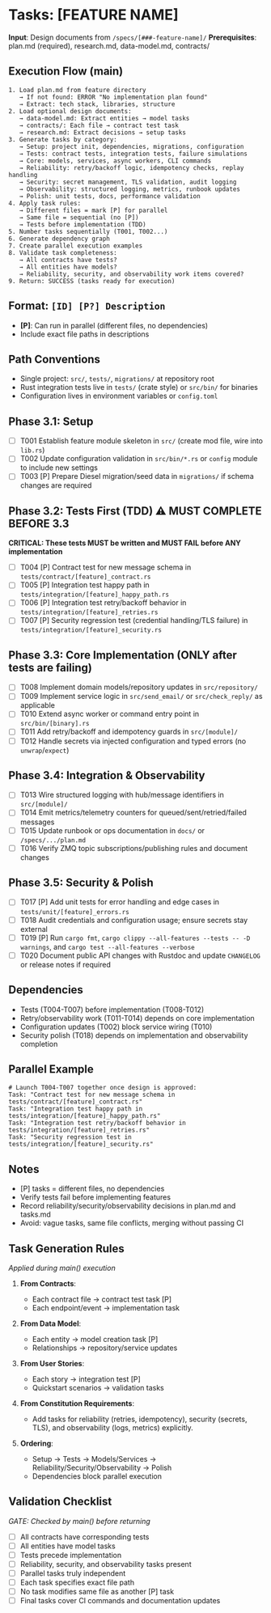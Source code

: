 # Tasks: [FEATURE NAME]

**Input**: Design documents from `/specs/[###-feature-name]/`
**Prerequisites**: plan.md (required), research.md, data-model.md, contracts/

## Execution Flow (main)
```
1. Load plan.md from feature directory
   → If not found: ERROR "No implementation plan found"
   → Extract: tech stack, libraries, structure
2. Load optional design documents:
   → data-model.md: Extract entities → model tasks
   → contracts/: Each file → contract test task
   → research.md: Extract decisions → setup tasks
3. Generate tasks by category:
   → Setup: project init, dependencies, migrations, configuration
   → Tests: contract tests, integration tests, failure simulations
   → Core: models, services, async workers, CLI commands
   → Reliability: retry/backoff logic, idempotency checks, replay handling
   → Security: secret management, TLS validation, audit logging
   → Observability: structured logging, metrics, runbook updates
   → Polish: unit tests, docs, performance validation
4. Apply task rules:
   → Different files = mark [P] for parallel
   → Same file = sequential (no [P])
   → Tests before implementation (TDD)
5. Number tasks sequentially (T001, T002...)
6. Generate dependency graph
7. Create parallel execution examples
8. Validate task completeness:
   → All contracts have tests?
   → All entities have models?
   → Reliability, security, and observability work items covered?
9. Return: SUCCESS (tasks ready for execution)
```

## Format: `[ID] [P?] Description`
- **[P]**: Can run in parallel (different files, no dependencies)
- Include exact file paths in descriptions

## Path Conventions
- Single project: `src/`, `tests/`, `migrations/` at repository root
- Rust integration tests live in `tests/` (crate style) or `src/bin/` for binaries
- Configuration lives in environment variables or `config.toml`

## Phase 3.1: Setup
- [ ] T001 Establish feature module skeleton in `src/` (create mod file, wire into `lib.rs`)
- [ ] T002 Update configuration validation in `src/bin/*.rs` or `config` module to include new settings
- [ ] T003 [P] Prepare Diesel migration/seed data in `migrations/` if schema changes are required

## Phase 3.2: Tests First (TDD) ⚠️ MUST COMPLETE BEFORE 3.3
**CRITICAL: These tests MUST be written and MUST FAIL before ANY implementation**
- [ ] T004 [P] Contract test for new message schema in `tests/contract/[feature]_contract.rs`
- [ ] T005 [P] Integration test happy path in `tests/integration/[feature]_happy_path.rs`
- [ ] T006 [P] Integration test retry/backoff behavior in `tests/integration/[feature]_retries.rs`
- [ ] T007 [P] Security regression test (credential handling/TLS failure) in `tests/integration/[feature]_security.rs`

## Phase 3.3: Core Implementation (ONLY after tests are failing)
- [ ] T008 Implement domain models/repository updates in `src/repository/`
- [ ] T009 Implement service logic in `src/send_email/` or `src/check_reply/` as applicable
- [ ] T010 Extend async worker or command entry point in `src/bin/[binary].rs`
- [ ] T011 Add retry/backoff and idempotency guards in `src/[module]/`
- [ ] T012 Handle secrets via injected configuration and typed errors (no `unwrap`/`expect`)

## Phase 3.4: Integration & Observability
- [ ] T013 Wire structured logging with hub/message identifiers in `src/[module]/`
- [ ] T014 Emit metrics/telemetry counters for queued/sent/retried/failed messages
- [ ] T015 Update runbook or ops documentation in `docs/` or `/specs/.../plan.md`
- [ ] T016 Verify ZMQ topic subscriptions/publishing rules and document changes

## Phase 3.5: Security & Polish
- [ ] T017 [P] Add unit tests for error handling and edge cases in `tests/unit/[feature]_errors.rs`
- [ ] T018 Audit credentials and configuration usage; ensure secrets stay external
- [ ] T019 [P] Run `cargo fmt`, `cargo clippy --all-features --tests -- -D warnings`, and `cargo test --all-features --verbose`
- [ ] T020 Document public API changes with Rustdoc and update `CHANGELOG` or release notes if required

## Dependencies
- Tests (T004-T007) before implementation (T008-T012)
- Retry/observability work (T011-T014) depends on core implementation
- Configuration updates (T002) block service wiring (T010)
- Security polish (T018) depends on implementation and observability completion

## Parallel Example
```
# Launch T004-T007 together once design is approved:
Task: "Contract test for new message schema in tests/contract/[feature]_contract.rs"
Task: "Integration test happy path in tests/integration/[feature]_happy_path.rs"
Task: "Integration test retry/backoff behavior in tests/integration/[feature]_retries.rs"
Task: "Security regression test in tests/integration/[feature]_security.rs"
```

## Notes
- [P] tasks = different files, no dependencies
- Verify tests fail before implementing features
- Record reliability/security/observability decisions in plan.md and tasks.md
- Avoid: vague tasks, same file conflicts, merging without passing CI

## Task Generation Rules
*Applied during main() execution*

1. **From Contracts**:
   - Each contract file → contract test task [P]
   - Each endpoint/event → implementation task
2. **From Data Model**:
   - Each entity → model creation task [P]
   - Relationships → repository/service updates
3. **From User Stories**:
   - Each story → integration test [P]
   - Quickstart scenarios → validation tasks
4. **From Constitution Requirements**:
   - Add tasks for reliability (retries, idempotency), security (secrets, TLS), and observability (logs, metrics) explicitly.

5. **Ordering**:
   - Setup → Tests → Models/Services → Reliability/Security/Observability → Polish
   - Dependencies block parallel execution

## Validation Checklist
*GATE: Checked by main() before returning*

- [ ] All contracts have corresponding tests
- [ ] All entities have model tasks
- [ ] Tests precede implementation
- [ ] Reliability, security, and observability tasks present
- [ ] Parallel tasks truly independent
- [ ] Each task specifies exact file path
- [ ] No task modifies same file as another [P] task
- [ ] Final tasks cover CI commands and documentation updates
